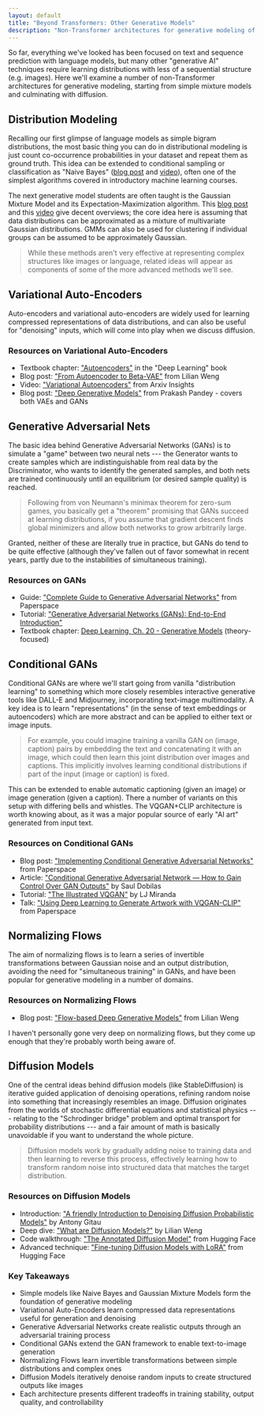 ```yaml
---
layout: default
title: "Beyond Transformers: Other Generative Models"
description: "Non-Transformer architectures for generative modeling of complex distributions."
---
```


<link rel="stylesheet" href="{{ '/assets/css/section-academic.css' | relative_url }}">

<div class="key-concept">
  So far, everything we've looked has been focused on text and sequence prediction with language models, but many other "generative AI" techniques require learning distributions with less of a sequential structure (e.g. images). Here we'll examine a number of non-Transformer architectures for generative modeling, starting from simple mixture models and culminating with diffusion.
</div>

<h2 id="distribution-modeling">Distribution Modeling</h2>

Recalling our first glimpse of language models as simple bigram distributions, the most basic thing you can do in distributional modeling is just count co-occurrence probabilities in your dataset and repeat them as ground truth. This idea can be extended to conditional sampling or classification as "Naive Bayes" ([blog post](https://mitesh1612.github.io/blog/2020/08/30/naive-bayes) and [video](https://www.youtube.com/watch?v=O2L2Uv9pdDA)), often one of the simplest algorithms covered in introductory machine learning courses.

The next generative model students are often taught is the Gaussian Mixture Model and its Expectation-Maximization algorithm. This [blog post](https://mpatacchiola.github.io/blog/2020/07/31/gaussian-mixture-models.html) and this [video](https://www.youtube.com/watch?v=DODphRRL79c) give decent overviews; the core idea here is assuming that data distributions can be approximated as a mixture of multivariate Gaussian distributions. GMMs can also be used for clustering if individual groups can be assumed to be approximately Gaussian.

<blockquote>
  While these methods aren't very effective at representing complex structures like images or language, related ideas will appear as components of some of the more advanced methods we'll see.
</blockquote>

<h2 id="variational-auto-encoders">Variational Auto-Encoders</h2>

Auto-encoders and variational auto-encoders are widely used for learning compressed representations of data distributions, and can also be useful for "denoising" inputs, which will come into play when we discuss diffusion.

<div class="resource-links">
  <h3>Resources on Variational Auto-Encoders</h3>
  <ul>
    <li>Textbook chapter: <a href="https://www.deeplearningbook.org/contents/autoencoders.html">"Autoencoders"</a> in the "Deep Learning" book</li>
    <li>Blog post: <a href="https://lilianweng.github.io/posts/2018-08-12-vae/">"From Autoencoder to Beta-VAE"</a> from Lilian Weng</li>
    <li>Video: <a href="https://www.youtube.com/watch?v=9zKuYvjFFS8">"Variational Autoencoders"</a> from Arxiv Insights</li>
    <li>Blog post: <a href="https://towardsdatascience.com/deep-generative-models-25ab2821afd3">"Deep Generative Models"</a> from Prakash Pandey - covers both VAEs and GANs</li>
  </ul>
</div>

<h2 id="generative-adversarial-nets">Generative Adversarial Nets</h2>

The basic idea behind Generative Adversarial Networks (GANs) is to simulate a "game" between two neural nets --- the Generator wants to create samples which are indistinguishable from real data by the Discriminator, who wants to identify the generated samples, and both nets are trained continuously until an equilibrium (or desired sample quality) is reached.

<blockquote>
  Following from von Neumann's minimax theorem for zero-sum games, you basically get a "theorem" promising that GANs succeed at learning distributions, if you assume that gradient descent finds global minimizers and allow both networks to grow arbitrarily large.
</blockquote>

Granted, neither of these are literally true in practice, but GANs do tend to be quite effective (although they've fallen out of favor somewhat in recent years, partly due to the instabilities of simultaneous training).

<div class="resource-links">
  <h3>Resources on GANs</h3>
  <ul>
    <li>Guide: <a href="https://blog.paperspace.com/complete-guide-to-gans/">"Complete Guide to Generative Adversarial Networks"</a> from Paperspace</li>
    <li>Tutorial: <a href="https://www.analyticsvidhya.com/blog/2021/10/an-end-to-end-introduction-to-generative-adversarial-networksgans/">"Generative Adversarial Networks (GANs): End-to-End Introduction"</a></li>
    <li>Textbook chapter: <a href="https://www.deeplearningbook.org/contents/generative_models.html">Deep Learning, Ch. 20 - Generative Models</a> (theory-focused)</li>
  </ul>
</div>

<h2 id="conditional-gans">Conditional GANs</h2>

Conditional GANs are where we'll start going from vanilla "distribution learning" to something which more closely resembles interactive generative tools like DALL-E and Midjourney, incorporating text-image multimodality. A key idea is to learn "representations" (in the sense of text embeddings or autoencoders) which are more abstract and can be applied to either text or image inputs.

<blockquote>
  For example, you could imagine training a vanilla GAN on (image, caption) pairs by embedding the text and concatenating it with an image, which could then learn this joint distribution over images and captions. This implicitly involves learning conditional distributions if part of the input (image or caption) is fixed.
</blockquote>

This can be extended to enable automatic captioning (given an image) or image generation (given a caption). There a number of variants on this setup with differing bells and whistles. The VQGAN+CLIP architecture is worth knowing about, as it was a major popular source of early "AI art" generated from input text.

<div class="resource-links">
  <h3>Resources on Conditional GANs</h3>
  <ul>
    <li>Blog post: <a href="https://blog.paperspace.com/conditional-generative-adversarial-networks/">"Implementing Conditional Generative Adversarial Networks"</a> from Paperspace</li>
    <li>Article: <a href="https://towardsdatascience.com/cgan-conditional-generative-adversarial-network-how-to-gain-control-over-gan-outputs-b30620bd0cc8">"Conditional Generative Adversarial Network — How to Gain Control Over GAN Outputs"</a> by Saul Dobilas</li>
    <li>Tutorial: <a href="https://ljvmiranda921.github.io/notebook/2021/08/08/clip-vqgan/">"The Illustrated VQGAN"</a> by LJ Miranda</li>
    <li>Talk: <a href="https://www.youtube.com/watch?v=Ih4qOakCZD4">"Using Deep Learning to Generate Artwork with VQGAN-CLIP"</a> from Paperspace</li>
  </ul>
</div>

<h2 id="normalizing-flows">Normalizing Flows</h2>

The aim of normalizing flows is to learn a series of invertible transformations between Gaussian noise and an output distribution, avoiding the need for "simultaneous training" in GANs, and have been popular for generative modeling in a number of domains.

<div class="resource-links">
  <h3>Resources on Normalizing Flows</h3>
  <ul>
    <li>Blog post: <a href="https://lilianweng.github.io/posts/2018-10-13-flow-models/">"Flow-based Deep Generative Models"</a> from Lilian Weng</li>
  </ul>
</div>

I haven't personally gone very deep on normalizing flows, but they come up enough that they're probably worth being aware of.

<h2 id="diffusion-models">Diffusion Models</h2>

One of the central ideas behind diffusion models (like StableDiffusion) is iterative guided application of denoising operations, refining random noise into something that increasingly resembles an image. Diffusion originates from the worlds of stochastic differential equations and statistical physics --- relating to the "Schrodinger bridge" problem and optimal transport for probability distributions --- and a fair amount of math is basically unavoidable if you want to understand the whole picture.

<blockquote>
  Diffusion models work by gradually adding noise to training data and then learning to reverse this process, effectively learning how to transform random noise into structured data that matches the target distribution.
</blockquote>

<div class="resource-links">
  <h3>Resources on Diffusion Models</h3>
  <ul>
    <li>Introduction: <a href="https://medium.com/@gitau_am/a-friendly-introduction-to-denoising-diffusion-probabilistic-models-cc76b8abef25">"A friendly Introduction to Denoising Diffusion Probabilistic Models"</a> by Antony Gitau</li>
    <li>Deep dive: <a href="https://lilianweng.github.io/posts/2021-07-11-diffusion-models/">"What are Diffusion Models?"</a> by Lilian Weng</li>
    <li>Code walkthrough: <a href="https://huggingface.co/blog/annotated-diffusion">"The Annotated Diffusion Model"</a> from Hugging Face</li>
    <li>Advanced technique: <a href="https://huggingface.co/blog/lora">"Fine-tuning Diffusion Models with LoRA"</a> from Hugging Face</li>
  </ul>
</div>

<div class="summary-section">
  <h3>Key Takeaways</h3>
  <ul>
    <li>Simple models like Naive Bayes and Gaussian Mixture Models form the foundation of generative modeling</li>
    <li>Variational Auto-Encoders learn compressed data representations useful for generation and denoising</li>
    <li>Generative Adversarial Networks create realistic outputs through an adversarial training process</li>
    <li>Conditional GANs extend the GAN framework to enable text-to-image generation</li>
    <li>Normalizing Flows learn invertible transformations between simple distributions and complex ones</li>
    <li>Diffusion Models iteratively denoise random inputs to create structured outputs like images</li>
    <li>Each architecture presents different tradeoffs in training stability, output quality, and controllability</li>
  </ul>
</div>

<script>
  // Navigation variables
  var prevSection = "/content/handbooks/generative-ai/section7.md";
  var nextSection = "/content/handbooks/generative-ai/section9.md";
</script>

<script src="{{ '/assets/js/section-academic.js' | relative_url }}"></script>

